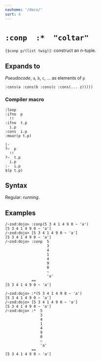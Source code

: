 ```yaml
---
navhome: '/docs/'
sort: 4
---
```


# `:conp  :*  "coltar"`

`{$conp p/(list twig)}`: construct an n-tuple.

## Expands to

*Pseudocode*, `a`, `b`, `c`, ... as elements of `p`

    :cons(a :cons(b :cons(c :cons(... z)))))

### Compiler macro

    :loop
    :ifno  p
      !!
    :ifno  t.p
      i.p
    :cons  i.p
    :moar(p t.p)

    |-
    ?~  p
      !!
    ?~  t.p
      i.p
    :-  i.p
    $(p t.p)

## Syntax

Regular: *running*.

## Examples

    /~zod:dojo> :conp(5 3 4 1 4 9 0 ~ 'a')
    [5 3 4 1 4 9 0 ~ 'a']
    /~zod:dojo> [5 3 4 1 4 9 0 ~ 'a']
    [5 3 4 1 4 9 0 ~ 'a']
    /~zod:dojo> :conp  5
                       3
                       4 
                       1
                       4
                       9
                       0
                       ~
                       'a'
                ==
    [5 3 4 1 4 9 0 ~ 'a']

    /~zod:dojo> :*(5 3 4 1 4 9 0 ~ 'a')
    [5 3 4 1 4 9 0 ~ 'a']
    /~zod:dojo> [5 3 4 1 4 9 0 ~ 'a']
    [5 3 4 1 4 9 0 ~ 'a']
    /~zod:dojo> :*  5
                    3
                    4 
                    1
                    4
                    9
                    0
                    ~
                    'a'
                ==
    [5 3 4 1 4 9 0 ~ 'a']
